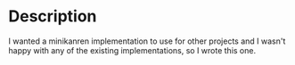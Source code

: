 # Description
I wanted a minikanren implementation to use for other projects and I wasn't happy with any of the existing implementations, so I wrote this one.
